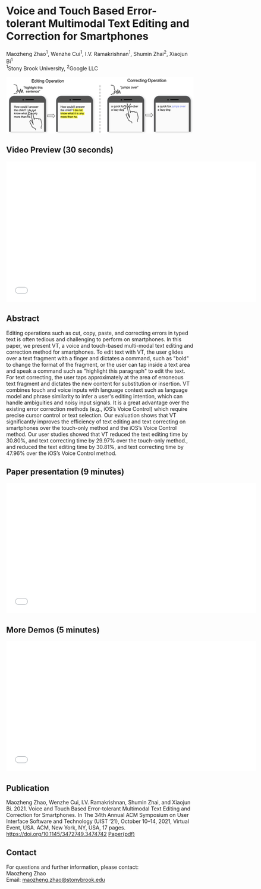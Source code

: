# Voice and Touch Based Error-tolerant Multimodal Text Editing and Correction for Smartphones
Maozheng Zhao<sup>1</sup>, Wenzhe Cui<sup>1</sup>, I.V. Ramakrishnan<sup>1</sup>, Shumin Zhai<sup>2</sup>, Xiaojun Bi<sup>1</sup> <br/>
<sup>1</sup>Stony Brook University, <sup>2</sup>Google LLC

![VT teaser](VT_teaser_cropped.png)
## Video Preview (30 seconds)

<p align="center"> 
 <iframe width="672" height="378" src="//player.bilibili.com/player.html?aid=210774558&bvid=BV1ma411275k&cid=489130990&page=1" scrolling="no" border="0" title="VT Preview" frameborder="no" framespacing="0" allowfullscreen="true"> </iframe>
</p>

## Abstract
Editing operations such as cut, copy, paste, and correcting errors in typed text is often tedious and challenging to perform on smartphones. In this paper, we present VT, a voice and touch-based multi-modal text editing and correction method for smartphones. To edit text with VT, the user glides over a text fragment with a finger and dictates a command, such as "bold" to change the format of the fragment, or the user can tap inside a text area and speak a command such as "highlight this paragraph" to edit the text. For text correcting, the user taps approximately at the area of erroneous text fragment and dictates the new content for substitution or insertion. VT combines touch and voice inputs with language context such as language model and phrase similarity to infer a user's editing intention, which can handle ambiguities and noisy input signals. It is a great advantage over the existing error correction methods (e.g., iOS’s Voice Control) which require precise cursor control or text selection. Our evaluation shows that VT significantly improves the efficiency of text editing and text correcting on smartphones over the touch-only method and the iOS’s Voice Control method. Our user studies showed that VT reduced the text editing time by 30.80%, and text correcting time by 29.97% over the touch-only method., and reduced the text editing time by 30.81%, and text correcting time by 47.96% over the iOS’s Voice Control method.

## Paper presentation (9 minutes)
<p align="center"> 
<iframe width="672" height="350" src="//player.bilibili.com/player.html?aid=338270684&bvid=BV11R4y1M7yk&cid=489128655&page=1" scrolling="no" border="0" title="VT presentation" frameborder="no" framespacing="0" allowfullscreen="true"> </iframe>
</p>

## More Demos (5 minutes)
<p align="center"> 
<iframe width="672" height="350" src="//player.bilibili.com/player.html?aid=680779301&bvid=BV1GS4y177gw&cid=489130506&page=1" scrolling="no" border="0" title="VT presentation" frameborder="no" framespacing="0" allowfullscreen="true"> </iframe>
</p>

## Publication
Maozheng Zhao, Wenzhe Cui, I.V. Ramakrishnan, Shumin Zhai, and Xiaojun Bi. 2021. Voice and Touch Based Error-tolerant Multimodal Text Editing and Correction for Smartphones. In The 34th Annual ACM Symposium on User Interface Software and Technology (UIST ’21), October 10–14, 2021, Virtual Event, USA. ACM, New York, NY, USA, 17 pages. https://doi.org/10.1145/3472749.3474742 [Paper(pdf)](VT.pdf)

## Contact
For questions and further information, please contact:<br/>
Maozheng Zhao<br/>
Email: maozheng.zhao@stonybrook.edu

